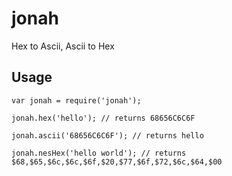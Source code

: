 jonah
=====

Hex to Ascii, Ascii to Hex

## Usage
    var jonah = require('jonah');

    jonah.hex('hello'); // returns 68656C6C6F  
    
    jonah.ascii('68656C6C6F'); // returns hello
    
    jonah.nesHex('hello world'); // returns $68,$65,$6c,$6c,$6f,$20,$77,$6f,$72,$6c,$64,$00
